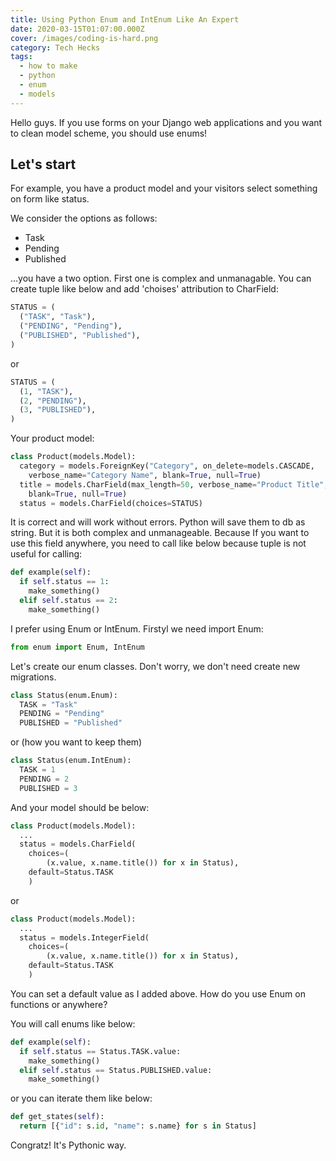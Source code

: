 ```yaml
---
title: Using Python Enum and IntEnum Like An Expert
date: 2020-03-15T01:07:00.000Z
cover: /images/coding-is-hard.png
category: Tech Hecks
tags:
  - how to make
  - python
  - enum
  - models
---
```

Hello guys. If you use forms on your Django web applications and you want to clean model scheme, you should use enums! 

## Let's start

For example, you have a product model and your visitors select something on form like status.

We consider the options as follows:
* Task
* Pending
* Published

...you have a two option. First one is complex and unmanagable.
You can create tuple like below and add 'choises' attribution to CharField:

```python
STATUS = (
  ("TASK", "Task"),
  ("PENDING", "Pending"),
  ("PUBLISHED", "Published"),
)
```
or 
```python
STATUS = (
  (1, "TASK"),
  (2, "PENDING"),
  (3, "PUBLISHED"),
)
```

Your product model:
```python
class Product(models.Model):
  category = models.ForeignKey("Category", on_delete=models.CASCADE,
    verbose_name="Category Name", blank=True, null=True)
  title = models.CharField(max_length=50, verbose_name="Product Title",
    blank=True, null=True)
  status = models.CharField(choices=STATUS)
```

It is correct and will work without errors. Python will save them to db as string.
But it is both complex and unmanageable. Because If you want to use this field anywhere, you need to call like below because tuple is not useful for calling:

```python
def example(self):
  if self.status == 1:
    make_something()
  elif self.status == 2:
    make_something()
```

I prefer using Enum or IntEnum.
Firstyl we need import Enum:

```python
from enum import Enum, IntEnum
```
Let's create our enum classes. Don't worry, we don't need create new migrations.

```python
class Status(enum.Enum):
  TASK = "Task"
  PENDING = "Pending"
  PUBLISHED = "Published"
```
or (how you want to keep them)
```python
class Status(enum.IntEnum):
  TASK = 1
  PENDING = 2
  PUBLISHED = 3
```

And your model should be below:
```python
class Product(models.Model):
  ...
  status = models.CharField(
    choices=(
        (x.value, x.name.title()) for x in Status),
    default=Status.TASK
    )
```
or
```python
class Product(models.Model):
  ...
  status = models.IntegerField(
    choices=(
        (x.value, x.name.title()) for x in Status),
    default=Status.TASK
    )
```

You can set a default value as I added above.
How do you use Enum on functions or anywhere?

You will call enums like below:
```python
def example(self):
  if self.status == Status.TASK.value:
    make_something()
  elif self.status == Status.PUBLISHED.value:
    make_something()
```
or you can iterate them like below:
```python
def get_states(self):
  return [{"id": s.id, "name": s.name} for s in Status]
```
Congratz! It's Pythonic way.
